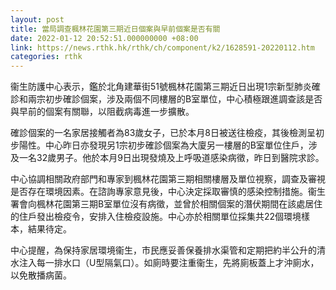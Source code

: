 ```yaml
---
layout: post
title: 當局調查楓林花園第三期近日個案與早前個案是否有關
date: 2022-01-12 20:52:51.000000000 +08:00
link: https://news.rthk.hk/rthk/ch/component/k2/1628591-20220112.htm
categories: rthk
---
```


衞生防護中心表示，鑑於北角建華街51號楓林花園第三期近日出現1宗新型肺炎確診和兩宗初步確診個案，涉及兩個不同樓層的B室單位，中心積極跟進調查該是否與早前的個案有關聯，以阻截病毒進一步擴散。

確診個案的一名家居接觸者為83歲女子，已於本月8日被送往檢疫，其後檢測呈初步陽性。中心昨日亦發現另1宗初步確診個案為大廈另一樓層的B室單位住戶，涉及一名32歲男子。他於本月9日出現發燒及上呼吸道感染病徵，昨日到醫院求診。

中心協調相關政府部門和專家到楓林花園第三期相關樓層及單位視察，調查及審視是否存在環境因素。在諮詢專家意見後，中心決定採取審慎的感染控制措施。衞生署會向楓林花園第三期B室單位沒有病徵，並曾於相關個案的潛伏期間在該處居住的住戶發出檢疫令，安排入住檢疫設施。中心亦於相關單位採集共22個環境樣本，結果待定。

中心提醒，為保持家居環境衞生，市民應妥善保養排水渠管和定期把約半公升的清水注入每一排水口（U型隔氣口）。如廁時要注重衞生，先將廁板蓋上才沖廁水，以免散播病菌。
